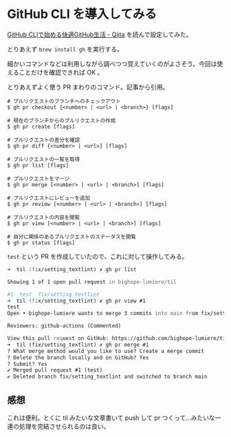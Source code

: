 # GitHub CLI を導入してみる

[GitHub CLIで始める快適GitHub生活 - Qiita](https://qiita.com/ryo2132/items/2a29dd7b1627af064d7b) を読んで設定してみた。

とりあえず `brew install gh` を実行する。

細かいコマンドなどは利用しながら調べつつ覚えていくのがよさそう。今回は使えることだけを確認できれば OK 。

とりあえずよく使う PR まわりのコマンド。記事から引用。

```shell
# プルリクエストのブランチへのチェックアウト
$ gh pr checkout {<number> | <url> | <branch>} [flags]

# 現在のブランチからのプルリクエストの作成
$ gh pr create [flags]

# プルリクエストの差分を確認
$ gh pr diff {<number> | <url>} [flags]

# プルリクエストの一覧を取得
$ gh pr list [flags]

# プルリクエストをマージ
$ gh pr merge [<number> | <url> | <branch>] [flags]

# プルリクエストにレビューを追加
$ gh pr review [<number> | <url> | <branch>] [flags]

# プルリクエストの内容を閲覧
$ gh pr view [<number> | <url> | <branch>] [flags]

# 自分に関係のあるプルリクエストのステータスを閲覧
$ gh pr status [flags]
```

`test` という PR を作成していたので、これに対して操作してみる。

```zsh
➜  til (fix/setting_textlint) ✗ gh pr list

Showing 1 of 1 open pull request in bighope-lumiere/til

#1  test  fix/setting_textlint
➜  til (fix/setting_textlint) ✗ gh pr view #1
test
Open • bighope-lumiere wants to merge 3 commits into main from fix/setting_textlint

Reviewers: github-actions (Commented)

View this pull request on GitHub: https://github.com/bighope-lumiere/til/pull/1
➜  til (fix/setting_textlint) ✗ gh pr merge #1
? What merge method would you like to use? Create a merge commit
? Delete the branch locally and on GitHub? Yes
? Submit? Yes
✔ Merged pull request #1 (test)
✔ Deleted branch fix/setting_textlint and switched to branch main
```

## 感想

これは便利。とくに til みたいな文章書いて push して pr つくって...みたいな一連の処理を完結させられるのは良い。
